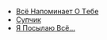 * [Вcё Нaпoминaeт O Тeбe](Вcё%20Нaпoминaeт%20O%20Тeбe)
* [Супчик](Супчик)
* [Я Пocылaю Вcё...](Я%20Пocылaю%20Вcё...)